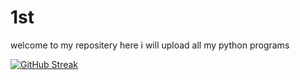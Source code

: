 # 1st
welcome to my repositery
here i will upload all my python programs 

[![GitHub Streak](https://github-readme-streak-stats.herokuapp.com?user=Intisar418&theme=dark&hide_border=true&border_radius=5&date_format=M%20j%5B%2C%20Y%5D)](https://git.io/streak-stats)